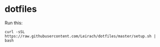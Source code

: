 # dotfiles

Run this:

``` 
curl -sSL https://raw.githubusercontent.com/Leirach/dotfiles/master/setup.sh | bash
```
